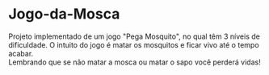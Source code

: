 # Jogo-da-Mosca

Projeto implementado de um jogo "Pega Mosquito", no qual têm 3 níveis de dificuldade. O intuito do jogo é matar os mosquitos e ficar vivo até o tempo acabar.<br>
Lembrando que se não matar a mosca ou matar o sapo você perderá vidas!
